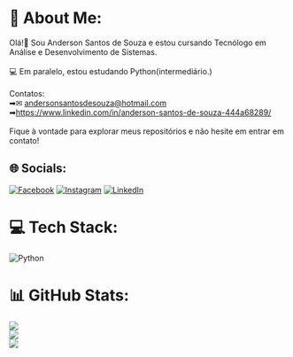 # 💫 About Me:
Olá!👋 Sou Anderson Santos de Souza e estou cursando Tecnólogo em Análise e Desenvolvimento de Sistemas.<br><br>💻 Em paralelo, estou estudando Python(intermediário.)<br><br>Contatos:<br>➡✉  andersonsantosdesouza@hotmail.com<br>➡https://www.linkedin.com/in/anderson-santos-de-souza-444a68289/<br><br>Fique à vontade para explorar meus repositórios e não hesite em entrar em contato!


## 🌐 Socials:
[![Facebook](https://img.shields.io/badge/Facebook-%231877F2.svg?logo=Facebook&logoColor=white)](https://facebook.com/https://www.facebook.com/profile.php?id=100003384218491) [![Instagram](https://img.shields.io/badge/Instagram-%23E4405F.svg?logo=Instagram&logoColor=white)](https://instagram.com/https://www.instagram.com/andersonsouzadan/) [![LinkedIn](https://img.shields.io/badge/LinkedIn-%230077B5.svg?logo=linkedin&logoColor=white)](https://linkedin.com/in/https://www.linkedin.com/in/anderson-santos-de-souza-444a68289/) 

# 💻 Tech Stack:
![Python](https://img.shields.io/badge/python-3670A0?style=for-the-badge&logo=python&logoColor=ffdd54)
# 📊 GitHub Stats:
![](https://github-readme-stats.vercel.app/api?username=AndersonDan&theme=dracula&hide_border=false&include_all_commits=false&count_private=false)<br/>
![](https://github-readme-streak-stats.herokuapp.com/?user=AndersonDan&theme=dracula&hide_border=false)<br/>
![](https://github-readme-stats.vercel.app/api/top-langs/?username=AndersonDan&theme=dracula&hide_border=false&include_all_commits=false&count_private=false&layout=compact)

<!-- Proudly created with GPRM ( https://gprm.itsvg.in ) -->
